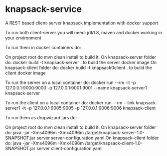 # knapsack-service
A REST based client-server knapsack implementation with docker support

To run both client-server you will need: jdk1.8, maven and docker working in your environment

To run them in docker containers do:

On project root do mvn clean install to build it.
On knapsack-server folder do: docker build -t knapsack-server . to build the server docker image
On knapsack-client folder do: docker build -t knapsack0client . to build the client docker image

To run the server on a local container do: 
docker run --rm -it -p 127.0.0.1:9000:9000 -p 127.0.0.1:9001:9001 --name knapsack-server1 knapsack-server

To run the client on a local container do:
docker run --rm --link knapsack-server1  -it -p 127.0.0.1:9005:9005 -p 127.0.0.1:9006:9006 knapsack-client

To run them as dropwizard jars do:

On project root do mvn clean install to build it.
On knapsack-server folder do: 
java -jar -Xms4096m -Xmx4096m /target/knapsack-server-1.0-SNAPSHOT.jar server server-configuration.yaml
On knapsack-client folder do: 
java -jar -Xms4096m -Xmx4096m /target/knapsack-client-1.0-SNAPSHOT.jar server client-configuration.yaml
